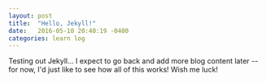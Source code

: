 ```yaml
---
layout: post
title:  "Hello, Jekyll!"
date:   2016-05-10 20:40:19 -0400
categories: learn log
---
```

Testing out Jekyll... I expect to go back and add more blog content later -- for now, I'd just like to see how all of this works! Wish me luck!
